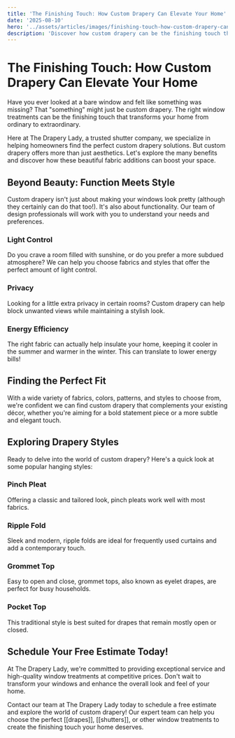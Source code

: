 ```yaml
---
title: 'The Finishing Touch: How Custom Drapery Can Elevate Your Home'
date: '2025-08-10'
hero: '../assets/articles/images/finishing-touch-how-custom-drapery-can-elevate-your-home.webp'
description: 'Discover how custom drapery can be the finishing touch that transforms your home from ordinary to extraordinary, offering both beauty and functionality.'
---
```


# The Finishing Touch: How Custom Drapery Can Elevate Your Home

Have you ever looked at a bare window and felt like something was missing? That "something" might just be custom drapery. The right window treatments can be the finishing touch that transforms your home from ordinary to extraordinary.

Here at The Drapery Lady, a trusted shutter company, we specialize in helping homeowners find the perfect custom drapery solutions. But custom drapery offers more than just aesthetics. Let's explore the many benefits and discover how these beautiful fabric additions can boost your space.

## Beyond Beauty: Function Meets Style

Custom drapery isn't just about making your windows look pretty (although they certainly can do that too!). It's also about functionality. Our team of design professionals will work with you to understand your needs and preferences.

### Light Control

Do you crave a room filled with sunshine, or do you prefer a more subdued atmosphere? We can help you choose fabrics and styles that offer the perfect amount of light control.

### Privacy

Looking for a little extra privacy in certain rooms? Custom drapery can help block unwanted views while maintaining a stylish look.

### Energy Efficiency

The right fabric can actually help insulate your home, keeping it cooler in the summer and warmer in the winter. This can translate to lower energy bills!

## Finding the Perfect Fit

With a wide variety of fabrics, colors, patterns, and styles to choose from, we're confident we can find custom drapery that complements your existing décor, whether you're aiming for a bold statement piece or a more subtle and elegant touch.

## Exploring Drapery Styles

Ready to delve into the world of custom drapery? Here's a quick look at some popular hanging styles:

### Pinch Pleat

Offering a classic and tailored look, pinch pleats work well with most fabrics.

### Ripple Fold

Sleek and modern, ripple folds are ideal for frequently used curtains and add a contemporary touch.

### Grommet Top

Easy to open and close, grommet tops, also known as eyelet drapes, are perfect for busy households.

### Pocket Top

This traditional style is best suited for drapes that remain mostly open or closed.

## Schedule Your Free Estimate Today!

At The Drapery Lady, we're committed to providing exceptional service and high-quality window treatments at competitive prices. Don't wait to transform your windows and enhance the overall look and feel of your home.

Contact our team at The Drapery Lady today to schedule a free estimate and explore the world of custom drapery! Our expert team can help you choose the perfect [[drapes]], [[shutters]], or other window treatments to create the finishing touch your home deserves.
